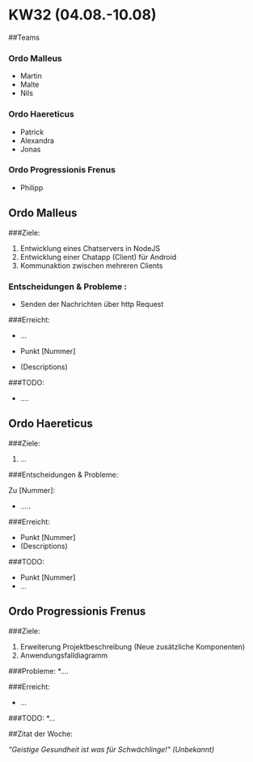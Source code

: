 # KW32 (04.08.-10.08)
##Teams
### Ordo Malleus
* Martin 
* Malte 
* Nils

### Ordo Haereticus
* Patrick
* Alexandra
* Jonas

### Ordo Progressionis Frenus
* Philipp

## Ordo Malleus
###Ziele:
 1. Entwicklung eines Chatservers in NodeJS
 2. Entwicklung einer Chatapp (Client) für Android
 3. Kommunaktion zwischen mehreren Clients

### Entscheidungen & Probleme :
* Senden der Nachrichten über http Request

###Erreicht:
* ...

* Punkt [Nummer]
 * (Descriptions)

###TODO:
* ....

## Ordo Haereticus
###Ziele:
 1. ...
 
###Entscheidungen & Probleme:

Zu [Nummer]: 
 * .....


###Erreicht:
* Punkt [Nummer]
 * (Descriptions)

###TODO:
* Punkt [Nummer]
* ...

## Ordo Progressionis Frenus
###Ziele:
 1. Erweiterung Projektbeschreibung (Neue zusätzliche Komponenten)
 2. Anwendungsfalldiagramm

###Probleme:
*....

###Erreicht:
* ...

###TODO:
*...

##Zitat der Woche:

_"Geistige Gesundheit ist was für Schwächlinge!" (Unbekannt)_
